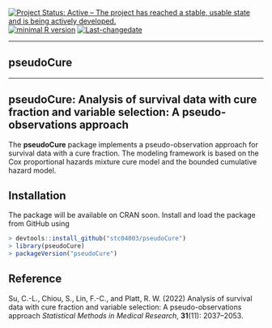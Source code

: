 
[![Project Status: Active – The project has reached a stable, usable
state and is being actively
developed.](http://www.repostatus.org/badges/latest/active.svg)](http://www.repostatus.org/#active)
[![minimal R
version](https://img.shields.io/badge/R%3E%3D-4.2.0-6666ff.svg)](https://cran.r-project.org/)
[![Last-changedate](https://img.shields.io/badge/last%20change-2023--06--10-yellowgreen.svg)](/commits/master)

-----

## **pseudoCure**

-----

## pseudoCure: Analysis of survival data with cure fraction and variable selection: A pseudo-observations approach

The **pseudoCure** package implements a pseudo-observation approach for
survival data with a cure fraction. The modeling framework is based on
the Cox proportional hazards mixture cure model and the bounded
cumulative hazard model.

## Installation

The package will be available on CRAN soon. Install and load the package
from GitHub using

``` r
> devtools::install_github("stc04003/pseudoCure")
> library(pseudoCure)
> packageVersion("pseudoCure")
```

## Reference

Su, C.-L., Chiou, S., Lin, F.-C., and Platt, R. W. (2022) Analysis of
survival data with cure fraction and variable selection: A
pseudo-observations approach *Statistical Methods in Medical Research*,
**31**(11): 2037–2053.
